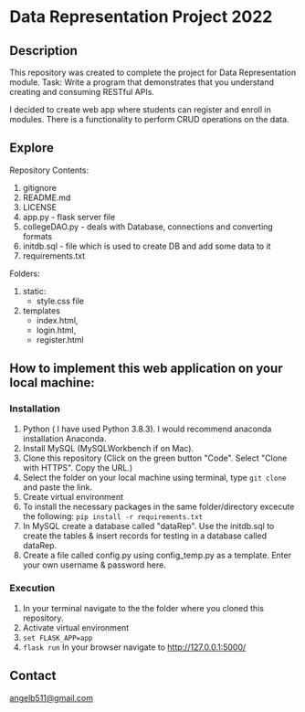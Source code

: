 # Data Representation Project 2022

## Description

This repository was created to complete the project for Data Representation module.
Task: Write a program that demonstrates that you understand creating and consuming RESTful APIs.

I decided to create web app where students can register and enroll in modules. There is a functionality to perform CRUD operations on the data. 

## Explore

Repository Contents:
1. gitignore
2. README.md
3. LICENSE
4. app.py - flask server file
5. collegeDAO.py - deals with Database, connections and converting formats
6. initdb.sql - file which is used to create DB and add some data to it
7. requirements.txt

Folders:
1. static:
    - style.css file
2. templates 
    - index.html, 
    - login.html, 
    - register.html

## How to implement this web application on your local machine:

### Installation
1. Python ( I have used Python 3.8.3). I would recommend anaconda installation Anaconda.
2. Install MySQL (MySQLWorkbench if on Mac).
3. Clone this repository (Click on the green button "Code". Select "Clone with HTTPS". Copy the URL.)
4. Select the folder on your local machine using terminal, type `git clone` and paste the link.
5. Create virtual environment
6. To install the necessary packages in the same folder/directory excecute the following: `pip install -r requirements.txt`
7. In MySQL create a database called "dataRep". Use the initdb.sql to create the tables & insert records for testing in a database called dataRep.
8. Create a file called config.py using config_temp.py as a template. Enter your own username & password here.

### Execution
1. In your terminal navigate to the the folder where you cloned this repository.
2. Activate virtual environment
3. `set FLASK_APP=app`
4. `flask run` In your browser navigate to http://127.0.0.1:5000/

## Contact

[angelb511@gmail.com](mailto:angelb511@gmail.com)